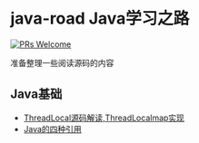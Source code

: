 # java-road Java学习之路

[![PRs Welcome](https://img.shields.io/badge/PRs-welcome-brightgreen.svg?style=flat-square)](http://makeapullrequest.com)

准备整理一些阅读源码的内容

## Java基础
- [ThreadLocal源码解读,ThreadLocalmap实现](/docs/java/ThreadLocal/ThreadLocal解读.md)
- [Java的四种引用](/docs/java/referenceType/引用类型.md)
